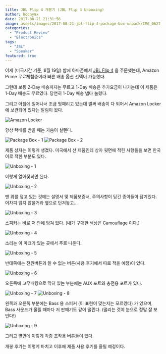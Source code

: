 ```yaml
---
title: JBL Flip 4 개봉기 (JBL Flip 4 Unboxing)
author: hoony9x
date: 2017-08-21 21:31:56
image: assets/images/2017-08-21-jbl-flip-4-package-box-unpack/IMG_0627.jpg
categories:
  - "Product Review"
  - "Electronics"
tags:
  - "JBL"
  - "Speaker"
featured: true
---
```


어제 (미국시간 기준, 8월 19일) 밤에 아마존에서 [JBL Flip 4](http://www.jbl.com/bluetooth-speakers/JBL+Flip+4.html) 을 주문했는데, Amazon Prime 무료체험중이라 빠른 배송 옵션 선택이 가능했다.

그런데 보통 2-Day 배송까지는 무료고 1-Day 배송은 추가요금이 나가는데 이 제품은 1-Day 배송도 무료였다. 당연히 1-Day 배송 냅다 눌렀다.

그리고 아침에 일어나서 조금 멍때리고 있는데 벌써 배송이 다 되어서 Amazon Locker에 보관되어 있다는 알림이 왔다.

![Amazon Locker](/assets/images/2017-08-21-jbl-flip-4-package-box-unpack/IMG_0627.jpg)

항상 택배를 받을 때는 가슴이 설렌다.

![Package Box - 1](/assets/images/2017-08-21-jbl-flip-4-package-box-unpack/IMG_0626.jpg)
![Package Box - 2](/assets/images/2017-08-21-jbl-flip-4-package-box-unpack/IMG_0627.jpg)

제품 상자는 이렇게 생겼다. 미국에서 산 제품인데 상자 뒷면에 적힌 사항들을 보면 한국어로 적힌 부분도 있다.

![Unboxing - 1](/assets/images/2017-08-21-jbl-flip-4-package-box-unpack/IMG_0628.jpg)

이렇게 열어젖히면 된다.

![Unboxing - 2](/assets/images/2017-08-21-jbl-flip-4-package-box-unpack/IMG_0630.jpg)

맨 위를 덮고 있는 것에는 설명서 및 제품보증서, 주의사항이 담긴 종이들이 담겨있다. 어차피 읽지 않을거라 옆으로 던져놓고...

![Unboxing - 3](/assets/images/2017-08-21-jbl-flip-4-package-box-unpack/IMG_0629.jpg)

스피커는 바로 저 안에 담겨 있다. (내가 구매한 색상은 Camouflage 이다.)

![Unboxing - 4](/assets/images/2017-08-21-jbl-flip-4-package-box-unpack/IMG_0631.jpg)

소리는 이 마크가 있는 곳에서 주로 나온다.

![Unboxing - 5](/assets/images/2017-08-21-jbl-flip-4-package-box-unpack/IMG_0632.jpg)

반대쪽에는 전원버튼과 알 수 없는 버튼(사용 후기에서 따로 적을 예정)이 있다.

![Unboxing - 6](/assets/images/2017-08-21-jbl-flip-4-package-box-unpack/IMG_0632.jpg)

오른쪽에 고무패킹으로 막혀 있는 부분에는 AUX 포트와 충전용 포트가 있다.

![Unboxing - 7](/assets/images/2017-08-21-jbl-flip-4-package-box-unpack/IMG_0633.jpg)
![Unboxing - 8](/assets/images/2017-08-21-jbl-flip-4-package-box-unpack/IMG_0634.jpg)

왼쪽과 오른쪽 부분에는 Bass 용 스피커 (이 표현이 맞는지는 모르겠다) 가 있으며, Bass 사운드가 울릴 때마다 저 판때기도 같이 떨린다. (떨리는 것이 눈으로 정말 잘 보인다!)

![Unboxing - 9](/assets/images/2017-08-21-jbl-flip-4-package-box-unpack/IMG_0636.jpg)

그리고 옆면에 이렇게 각종 조작용 버튼들이 있다.

개봉 후기는 이렇게 마치고 이후에 제품 사용 후기를 올릴 예정이다.
